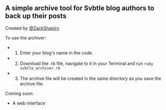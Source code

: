 ## A simple archive tool for Svbtle blog authors to back up their posts
Created by [@ZackShapiro](http://twitter.com/zackshapiro)

To use the archiver:
- 1. Enter your blog's name in the code.
- 2. Download the .rb file, navigate to it in your Terminal and run `ruby svbtle_archiver.rb`
- 3. The archive file will be created in the same directory as you save the archive file.

Coming soon: 
* A web interface
